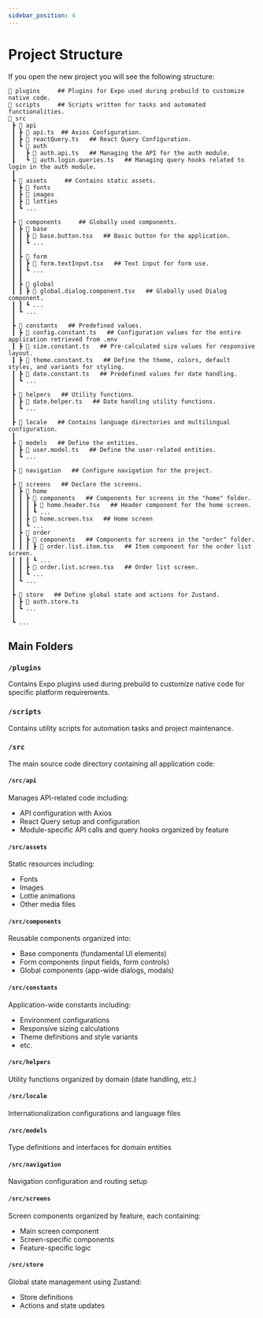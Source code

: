 ```yaml
---
sidebar_position: 4
---
```


# Project Structure

If you open the new project you will see the following structure:

```
📁 plugins     ## Plugins for Expo used during prebuild to customize native code.
📁 scripts     ## Scripts written for tasks and automated functionalities.
📁 src
 ┣ 📁 api
 ┃ ┣ 📄 api.ts  ## Axios Configuration.
 ┃ ┣ 📄 reactQuery.ts   ## React Query Configuration.
 ┃ ┗ 📁 auth
 ┃   ┣ 📄 auth.api.ts   ## Managing the API for the auth module.
 ┃   ┗ 📄 auth.login.queries.ts   ## Managing query hooks related to login in the auth module.
 ┃
 ┣ 📁 assets     ## Contains static assets.
 ┃ ┣ 📁 fonts
 ┃ ┣ 📁 images
 ┃ ┣ 📁 lotties
 ┃ ┗ ...
 ┃
 ┣ 📁 components     ## Globally used components.
 ┃ ┣ 📁 base
 ┃ ┃ ┣ 📄 base.button.tsx   ## Basic button for the application.
 ┃ ┃ ┗ ...
 ┃ ┃
 ┃ ┣ 📁 form
 ┃ ┃ ┣ 📄 form.textInput.tsx   ## Text input for form use.
 ┃ ┃ ┗ ...
 ┃ ┃
 ┃ ┣ 📁 global
 ┃ ┃ ┣ 📄 global.dialog.component.tsx   ## Globally used Dialog component.
 ┃ ┃ ┗ ...
 ┃ ┗ ...
 ┃
 ┣ 📁 constants   ## Predefined values.
 ┃ ┣ 📄 config.constant.ts   ## Configuration values for the entire application retrieved from .env
 ┃ ┣ 📄 size.constant.ts   ## Pre-calculated size values for responsive layout.
 ┃ ┣ 📄 theme.constant.ts   ## Define the theme, colors, default styles, and variants for styling.
 ┃ ┣ 📄 date.constant.ts   ## Predefined values for date handling.
 ┃ ┗ ...
 ┃
 ┣ 📁 helpers   ## Utility functions.
 ┃ ┣ 📄 date.helper.ts   ## Date handling utility functions.
 ┃ ┗ ...
 ┃
 ┣ 📁 locale   ## Contains language directories and multilingual configuration.
 ┃
 ┣ 📁 models   ## Define the entities.
 ┃ ┣ 📄 user.model.ts   ## Define the user-related entities.
 ┃ ┗ ...
 ┃
 ┣ 📁 navigation   ## Configure navigation for the project.
 ┃
 ┣ 📁 screens   ## Declare the screens.
 ┃ ┣ 📁 home
 ┃ ┃ ┣ 📁 components   ## Components for screens in the "home" folder.
 ┃ ┃ ┃ ┣ 📄 home.header.tsx   ## Header component for the home screen.
 ┃ ┃ ┃ ┗ ...
 ┃ ┃ ┣ 📄 home.screen.tsx   ## Home screen
 ┃ ┃ ┗ ...
 ┃ ┣ 📁 order
 ┃ ┃ ┣ 📁 components   ## Components for screens in the "order" folder.
 ┃ ┃ ┃ ┣ 📄 order.list.item.tsx   ## Item component for the order list screen.
 ┃ ┃ ┃ ┗ ...
 ┃ ┃ ┣ 📄 order.list.screen.tsx   ## Order list screen.
 ┃ ┃ ┗ ...
 ┃ ┗ ...
 ┃
 ┣ 📁 store   ## Define global state and actions for Zustand.
 ┃ ┣ 📄 auth.store.ts
 ┃ ┗ ...
 ┃
 ┗ ...
```

## Main Folders

### `/plugins`

Contains Expo plugins used during prebuild to customize native code for specific platform requirements.

### `/scripts`

Contains utility scripts for automation tasks and project maintenance.

### `/src`

The main source code directory containing all application code:

#### `/src/api`

Manages API-related code including:

- API configuration with Axios
- React Query setup and configuration
- Module-specific API calls and query hooks organized by feature

#### `/src/assets`

Static resources including:

- Fonts
- Images
- Lottie animations
- Other media files

#### `/src/components`

Reusable components organized into:

- Base components (fundamental UI elements)
- Form components (input fields, form controls)
- Global components (app-wide dialogs, modals)

#### `/src/constants`

Application-wide constants including:

- Environment configurations
- Responsive sizing calculations
- Theme definitions and style variants
- etc.

#### `/src/helpers`

Utility functions organized by domain (date handling, etc.)

#### `/src/locale`

Internationalization configurations and language files

#### `/src/models`

Type definitions and interfaces for domain entities

#### `/src/navigation`

Navigation configuration and routing setup

#### `/src/screens`

Screen components organized by feature, each containing:

- Main screen component
- Screen-specific components
- Feature-specific logic

#### `/src/store`

Global state management using Zustand:

- Store definitions
- Actions and state updates

